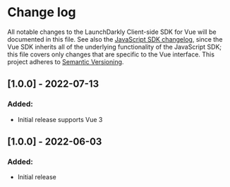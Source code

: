 # Change log

All notable changes to the LaunchDarkly Client-side SDK for Vue will be documented in this file. See also the [JavaScript SDK changelog](https://github.com/launchdarkly/js-client-sdk/blob/main/CHANGELOG.md), since the Vue SDK inherits all of the underlying functionality of the JavaScript SDK; this file covers only changes that are specific to the Vue interface. This project adheres to [Semantic Versioning](http://semver.org).

## [1.0.0] - 2022-07-13
### Added:
- Initial release supports Vue 3

## [1.0.0] - 2022-06-03
### Added:
- Initial release

